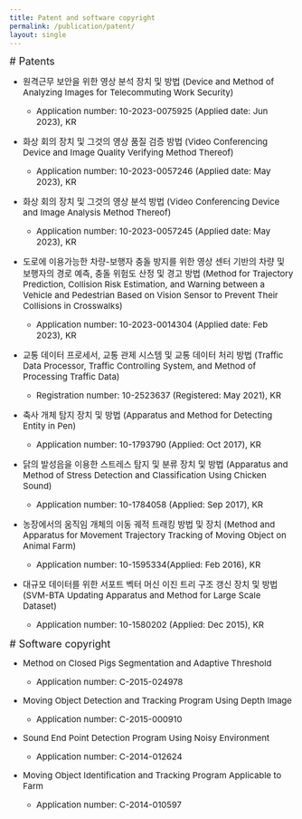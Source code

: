 ```yaml
---
title: Patent and software copyright
permalink: /publication/patent/
layout: single
---
```


<span style="font-size: 18px;"> # Patents </span>
- <span style="font-size: 15px;"> 원격근무 보안을 위한 영상 분석 장치 및 방법 (Device and Method of Analyzing Images for Telecommuting Work Security) </span>  
  - <span style="font-size: 15px;"> Application number: 10-2023-0075925 (Applied date: Jun 2023), KR </span>  
  
- <span style="font-size: 15px;"> 화상 회의 장치 및 그것의 영상 품질 검증 방법 (Video Conferencing Device and Image Quality Verifying Method Thereof) </span>  
  - <span style="font-size: 15px;"> Application number: 10-2023-0057246 (Applied date: May 2023), KR </span>  

- <span style="font-size: 15px;"> 화상 회의 장치 및 그것의 영상 분석 방법 (Video Conferencing Device and Image Analysis Method Thereof) </span>  
  - <span style="font-size: 15px;"> Application number: 10-2023-0057245 (Applied date: May 2023), KR </span>  

- <span style="font-size: 15px;"> 도로에 이용가능한 차량-보행자 충돌 방지를 위한 영상 센터 기반의 차량 및 보행자의 경로 예측, 충돌 위험도 산정 및 경고 방법 (Method for Trajectory Prediction, Collision Risk Estimation, and Warning between a Vehicle and Pedestrian Based on Vision Sensor to Prevent Their Collisions in Crosswalks) </span>  
  - <span style="font-size: 15px;"> Application number: 10-2023-0014304 (Applied date: Feb 2023), KR </span>  

- <span style="font-size: 15px;"> 교통 데이터 프로세서, 교통 관제 시스템 및 교통 데이터 처리 방법 (Traffic Data Processor, Traffic Controlling System, and Method of Processing Traffic Data) </span>  
  - <span style="font-size: 15px;"> Registration number: 10-2523637 (Registered: May 2021), KR </span>  

- <span style="font-size: 15px;"> 축사 개체 탐지 장치 및 방법 (Apparatus and Method for Detecting Entity in Pen) </span>  
  - <span style="font-size: 15px;"> Application number: 10-1793790 (Applied: Oct 2017), KR </span>  

- <span style="font-size: 15px;"> 닭의 발성음을 이용한 스트레스 탐지 및 분류 장치 및 방법 (Apparatus and Method of Stress Detection and Classification Using Chicken Sound) </span>  
  - <span style="font-size: 15px;"> Application number: 10-1784058 (Applied: Sep 2017), KR </span>  

- <span style="font-size: 15px;"> 농장에서의 움직임 개체의 이동 궤적 트래킹 방법 및 장치 (Method and Apparatus for Movement Trajectory Tracking of Moving Object on Animal Farm) </span>  
  - <span style="font-size: 15px;"> Application number: 10-1595334(Applied: Feb 2016), KR </span>  

- <span style="font-size: 15px;"> 대규모 데이터를 위한 서포트 벡터 머신 이진 트리 구조 갱신 장치 및 방법 (SVM-BTA Updating Apparatus and Method for Large Scale Dataset) </span>  
  - <span style="font-size: 15px;"> Application number: 10-1580202 (Applied: Dec 2015), KR </span>  


<span style="font-size: 18px;"> # Software copyright </span>
- <span style="font-size: 15px;"> Method on Closed Pigs Segmentation and Adaptive Threshold
  - <span style="font-size: 15px;"> Application number: C-2015-024978  

- <span style="font-size: 15px;"> Moving Object Detection and Tracking Program Using Depth Image
  - <span style="font-size: 15px;"> Application number: C-2015-000910  

- <span style="font-size: 15px;"> Sound End Point Detection Program Using Noisy Environment
  - <span style="font-size: 15px;"> Application number: C-2014-012624  

- <span style="font-size: 15px;"> Moving Object Identification and Tracking Program Applicable to Farm
  - <span style="font-size: 15px;"> Application number: C-2014-010597  
